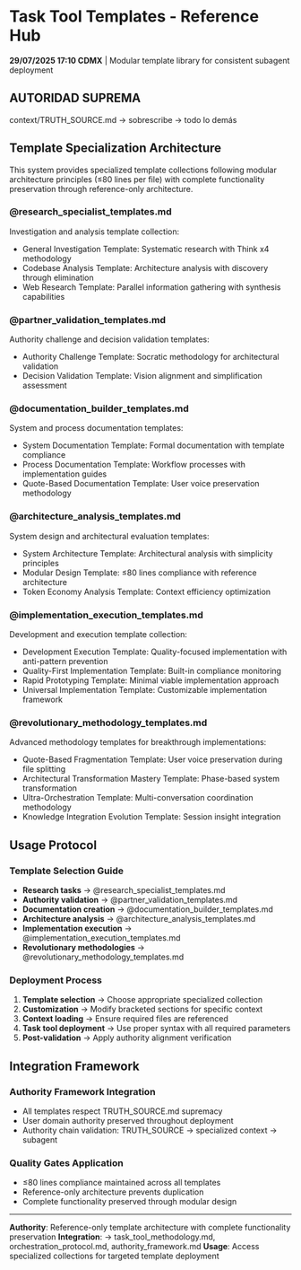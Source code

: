 # Task Tool Templates - Reference Hub

**29/07/2025 17:10 CDMX** | Modular template library for consistent subagent deployment

## AUTORIDAD SUPREMA
context/TRUTH_SOURCE.md → sobrescribe → todo lo demás

## Template Specialization Architecture

This system provides specialized template collections following modular architecture principles (≤80 lines per file) with complete functionality preservation through reference-only architecture.

### **@research_specialist_templates.md**
Investigation and analysis template collection:
- General Investigation Template: Systematic research with Think x4 methodology
- Codebase Analysis Template: Architecture analysis with discovery through elimination
- Web Research Template: Parallel information gathering with synthesis capabilities

### **@partner_validation_templates.md** 
Authority challenge and decision validation templates:
- Authority Challenge Template: Socratic methodology for architectural validation
- Decision Validation Template: Vision alignment and simplification assessment

### **@documentation_builder_templates.md**
System and process documentation templates:
- System Documentation Template: Formal documentation with template compliance
- Process Documentation Template: Workflow processes with implementation guides
- Quote-Based Documentation Template: User voice preservation methodology

### **@architecture_analysis_templates.md**
System design and architectural evaluation templates:
- System Architecture Template: Architectural analysis with simplicity principles
- Modular Design Template: ≤80 lines compliance with reference architecture
- Token Economy Analysis Template: Context efficiency optimization

### **@implementation_execution_templates.md**
Development and execution template collection:
- Development Execution Template: Quality-focused implementation with anti-pattern prevention
- Quality-First Implementation Template: Built-in compliance monitoring
- Rapid Prototyping Template: Minimal viable implementation approach
- Universal Implementation Template: Customizable implementation framework

### **@revolutionary_methodology_templates.md**
Advanced methodology templates for breakthrough implementations:
- Quote-Based Fragmentation Template: User voice preservation during file splitting
- Architectural Transformation Mastery Template: Phase-based system transformation
- Ultra-Orchestration Template: Multi-conversation coordination methodology
- Knowledge Integration Evolution Template: Session insight integration

## Usage Protocol

### Template Selection Guide
- **Research tasks** → @research_specialist_templates.md
- **Authority validation** → @partner_validation_templates.md  
- **Documentation creation** → @documentation_builder_templates.md
- **Architecture analysis** → @architecture_analysis_templates.md
- **Implementation execution** → @implementation_execution_templates.md
- **Revolutionary methodologies** → @revolutionary_methodology_templates.md

### Deployment Process
1. **Template selection** → Choose appropriate specialized collection
2. **Customization** → Modify bracketed sections for specific context
3. **Context loading** → Ensure required files are referenced
4. **Task tool deployment** → Use proper syntax with all required parameters
5. **Post-validation** → Apply authority alignment verification

## Integration Framework

### Authority Framework Integration
- All templates respect TRUTH_SOURCE.md supremacy
- User domain authority preserved throughout deployment
- Authority chain validation: TRUTH_SOURCE → specialized context → subagent

### Quality Gates Application
- ≤80 lines compliance maintained across all templates
- Reference-only architecture prevents duplication
- Complete functionality preserved through modular design

---
**Authority**: Reference-only template architecture with complete functionality preservation
**Integration**: → task_tool_methodology.md, orchestration_protocol.md, authority_framework.md
**Usage**: Access specialized collections for targeted template deployment